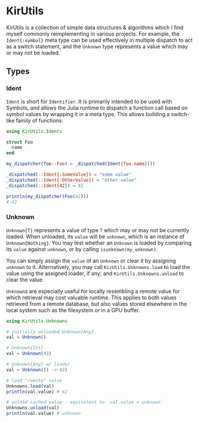 # KirUtils
KirUtils is a collection of simple data structures & algorithms which I find myself commonly reimplementing in various projects. For example, the `Ident{:symbol}` meta type can be used effectively in multiple dispatch to act as a switch statement, and the `Unknown` type represents a value which may or may not be loaded.

## Types

### Ident
`Ident` is short for `Identifier`. It is primarily intended to be used with Symbols, and allows the Julia runtime to dispatch a function call based on symbol values by wrapping it in a meta type. This allows building a switch-like family of functions:

```julia
using KirUtils.Idents

struct Foo
  name
end

my_dispatcher(foo::Foo) = _dispatched(Ident{foo.name}())

_dispatched(::Ident{:SomeValue}) = "some value"
_dispatched(::Ident{:OtherValue}) = "other value"
_dispatched(::Ident{42}) = 42

println(my_dispatcher(Foo(42)))
# 42
```

### Unknown
`Unknown{T}` represents a value of type `T` which may or may not be currently loaded. When unloaded, its `value` will be `unknown`, which is an instance of `Unknown{Nothing}`. You may test whether an `Unknown` is loaded by comparing its `value` against `unknown`, or by calling `isunknown(my_unknown)`.

You can simply assign the `value` of an `Unknown` or clear it by assigning `unknown` to it. Alternatively, you may call `KirUtils.Unknowns.load` to load the value using the assigned loader, if any; and `KirUtils.Unknowns.unload` to clear the value.

`Unknown`s are especially useful for locally resembling a remote value for which retrieval may cost valuable runtime. This applies to both values retrieved from a remote database, but also values stored elsewhere in the local system such as the filesystem or in a GPU buffer.

```julia
using KirUtils.Unknowns

# initially unloaded Unknown{Any}
val = Unknown()

# Unknown{Int}
val = Unknown(42)

# Unknown{Any} w/ loader
val = Unknown(() -> 42)

# load "remote" value
Unknowns.load(val)
println(val.value) # 42

# unload cached value - equivalent to `val.value = unknown`
Unknowns.unload(val)
println(val.value) # unknown
```

